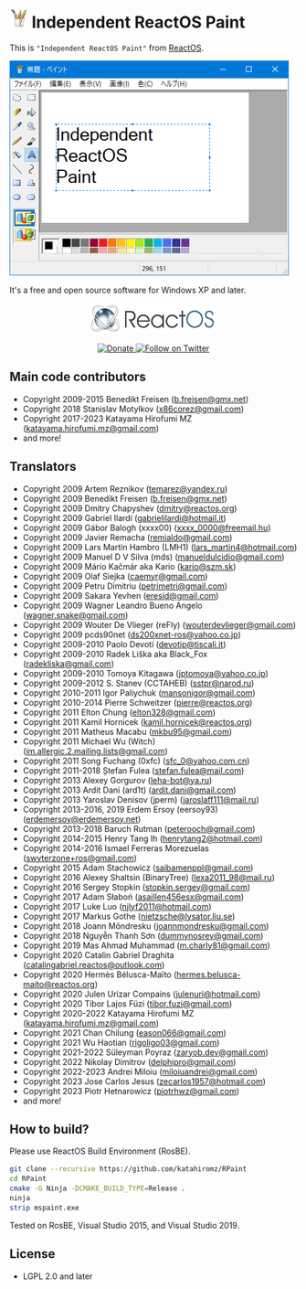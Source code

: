# ![](img/paint-32x32.png) Independent ReactOS Paint

This is `"Independent ReactOS Paint"` from [ReactOS](https://reactos.org/).

![(The screenshot)](img/screenshot.png)

It's a free and open source software for Windows XP and later.

<p align=center>
  <a href="https://reactos.org/">
    <img alt="ReactOS" src="img/reactos-225x54.png">
  </a>
</p>

<p align=center>
  <a href="https://reactos.org/donate/">
    <img alt="Donate" src="https://img.shields.io/badge/%24-donate-E44E4A.svg">
  </a>
  <a href="https://twitter.com/reactos">
    <img alt="Follow on Twitter" src="https://img.shields.io/twitter/follow/reactos.svg?style=social&label=Follow%20%40reactos">
  </a>
</p>

## Main code contributors

- Copyright 2009-2015 Benedikt Freisen (b.freisen@gmx.net)
- Copyright 2018 Stanislav Motylkov (x86corez@gmail.com)
- Copyright 2017-2023 Katayama Hirofumi MZ (katayama.hirofumi.mz@gmail.com)
- and more!

## Translators

- Copyright 2009 Artem Reznikov (temarez@yandex.ru)
- Copyright 2009 Benedikt Freisen (b.freisen@gmx.net)
- Copyright 2009 Dmitry Chapyshev (dmitry@reactos.org)
- Copyright 2009 Gabriel Ilardi (gabrielilardi@hotmail.it)
- Copyright 2009 Gábor Balogh (xxxx00) (xxxx_0000@freemail.hu)
- Copyright 2009 Javier Remacha (remialdo@gmail.com)
- Copyright 2009 Lars Martin Hambro (LMH1) (lars_martin4@hotmail.com)
- Copyright 2009 Manuel D V Silva (mds) (manueldulcidio@gmail.com)
- Copyright 2009 Mário Kačmár aka Kario (kario@szm.sk)
- Copyright 2009 Olaf Siejka (caemyr@gmail.com)
- Copyright 2009 Petru Dimitriu (petrimetri@gmail.com)
- Copyright 2009 Sakara Yevhen (eresid@gmail.com)
- Copyright 2009 Wagner Leandro Bueno Angelo (wagner.snake@gmail.com)
- Copyright 2009 Wouter De Vlieger (reFly) (wouterdevlieger@gmail.com)
- Copyright 2009 pcds90net (ds200xnet-ros@yahoo.co.jp)
- Copyright 2009-2010 Paolo Devoti (devotip@tiscali.it)
- Copyright 2009-2010 Radek Liška aka Black_Fox (radekliska@gmail.com)
- Copyright 2009-2010 Tomoya Kitagawa (jptomoya@yahoo.co.jp)
- Copyright 2009-2012 S. Stanev (CCTAHEB) (sstpr@narod.ru)
- Copyright 2010-2011 Igor Paliychuk (mansonigor@gmail.com)
- Copyright 2010-2014 Pierre Schweitzer (pierre@reactos.org)
- Copyright 2011 Elton Chung (elton328@gmail.com)
- Copyright 2011 Kamil Hornicek (kamil.hornicek@reactos.org)
- Copyright 2011 Matheus Macabu (mkbu95@gmail.com)
- Copyright 2011 Michael Wu (Witch) (im.allergic.2.mailing.lists@gmail.com)
- Copyright 2011 Song Fuchang (0xfc) (sfc_0@yahoo.com.cn)
- Copyright 2011-2018 Ștefan Fulea (stefan.fulea@mail.com)
- Copyright 2013 Alexey Gorgurov (leha-bot@ya.ru)
- Copyright 2013 Ardit Dani (ard1t) (ardit.dani@gmail.com)
- Copyright 2013 Yaroslav Denisov (jperm) (jaroslaff111@mail.ru)
- Copyright 2013-2016, 2019 Erdem Ersoy (eersoy93) (erdemersoy@erdemersoy.net)
- Copyright 2013-2018 Baruch Rutman (peterooch@gmail.com)
- Copyright 2014-2015 Henry Tang Ih (henrytang2@hotmail.com)
- Copyright 2014-2016 Ismael Ferreras Morezuelas (swyterzone+ros@gmail.com)
- Copyright 2015 Adam Stachowicz (saibamenppl@gmail.com)
- Copyright 2016 Alexey Shaltsin (BinaryTree) (lexa2011_98@mail.ru)
- Copyright 2016 Sergey Stopkin (stopkin.sergey@gmail.com)
- Copyright 2017 Adam Słaboń (asaillen456esx@gmail.com)
- Copyright 2017 Luke Luo (njlyf2011@hotmail.com)
- Copyright 2017 Markus Gothe (nietzsche@lysator.liu.se)
- Copyright 2018 Joann Mõndresku (joannmondresku@gmail.com)
- Copyright 2018 Nguyễn Thanh Sơn (dummynosrev@gmail.com)
- Copyright 2019 Mas Ahmad Muhammad (m.charly81@gmail.com)
- Copyright 2020 Catalin Gabriel Draghita (catalingabriel.reactos@outlook.com)
- Copyright 2020 Hermès Bélusca-Maïto (hermes.belusca-maito@reactos.org)
- Copyright 2020 Julen Urizar Compains (julenuri@hotmail.com)
- Copyright 2020 Tibor Lajos Füzi (tibor.fuzi@gmail.com)
- Copyright 2020-2022 Katayama Hirofumi MZ (katayama.hirofumi.mz@gmail.com)
- Copyright 2021 Chan Chilung (eason066@gmail.com)
- Copyright 2021 Wu Haotian (rigoligo03@gmail.com)
- Copyright 2021-2022 Süleyman Poyraz (zaryob.dev@gmail.com)
- Copyright 2022 Nikolay Dimitrov (delphipro@gmail.com)
- Copyright 2022-2023 Andrei Miloiu (miloiuandrei@gmail.com)
- Copyright 2023 Jose Carlos Jesus (zecarlos1957@hotmail.com)
- Copyright 2023 Piotr Hetnarowicz (piotrhwz@gmail.com)
- and more!

## How to build?

Please use ReactOS Build Environment (RosBE).

```bash
git clone --recursive https://github.com/katahiromz/RPaint
cd RPaint
cmake -G Ninja -DCMAKE_BUILD_TYPE=Release .
ninja
strip mspaint.exe
```

Tested on RosBE, Visual Studio 2015, and Visual Studio 2019.

## License

- LGPL 2.0 and later
